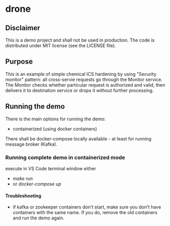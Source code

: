 # drone

## Disclaimer 

This is a demo project and shall not be used in production.
The code is distributed under MIT license (see the LICENSE file).

## Purpose

This is an example of simple chemical ICS hardening by using "Security monitor" pattern: all cross-servie requests go through the Monitor service.
The Monitor checks whether particular request is authorized and valid, then delivers it to destination service or drops it without further processing.

## Running the demo

There is the main options for running the demo:
- containerized (using docker containers)

There shall be docker-compose locally available - at least for running message broker (Kafka).

### Running complete demo in containerized mode

execute in VS Code terminal window either
- _make run_
- or _docker-compose up_


#### Troubleshooting

- if kafka or zookeeper containers don't start, make sure you don't have containers with the same name. If you do, remove the old containers and run the demo again.
